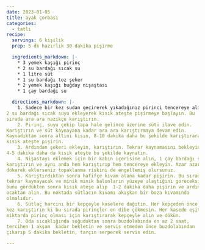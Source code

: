 ```yaml
---
date: 2023-01-05
title: ayak çorbası
categories:
  - tatlı
recipe:
  servings: 6 kişilik
  prep: 5 dk hazırlık 30 dakika pişirme

  ingredients_markdown: |-
    * 3 yemek kaşığı pirinç
    * 2 su bardağı sıcak su
    * 1 litre süt
    * 1 su bardağı toz şeker
    * 2 yemek kaşığı buğday nişaştası
    * 1 çay bardağı su

  directions_markdown: |-
    1. Sadece bir kez sudan geçirerek yıkadığınız pirinci tencereye alın ve
2 su bardağı sıcak suyu ekleyerek kısık ateşte pişirmeye başlayın. Bu
sırada ara ara nazikçe karıştırın.
    2. Pirinç, suyu çekip lapa hale gelince üzerine sütü ilave edin.
Karıştırın ve süt kaynayana kadar ara ara karıştırmaya devam edin.
Kaynadıktan sonra altını kısın, 8-10 dakika daha bu şekilde karıştırarak
kısık ateşte pişirin.
    3. Ardından şekeri ekleyin, karıştırın. Tekrar kaynamasını bekleyin ve
4-5 dakika daha da kısık ateşte bu şekilde kaynatın.
    4. Nişastayı eklemek için bir kabın içerisine alın, 1 çay bardağı suyla
karıştırın ve aynı anda hem karıştırıp hem tencereye ekleyin. Azar azar
dökerek eklerseniz topaklanma riskini de engellemiş olursunuz.
    5. Karıştırdıktan sonra hafifçe kıvam alana kadar pişirin. Bu sırada
tekrar kaynayacak ve minik minik balonların yüzeye ulaştığını göreceksiniz,
bunu gördükten sonra kısık ateşe alıp  1-2 dakika daha pişirin ve ardından
ocaktan alın. Bu noktada sütlacın kıvamı akışkan bir boza kıvamında
olmalıdır.
    6. Sütlaç harcını bir kepçeyle kaselere dağıtın. Her kepçeden önce bir
kez karıştırın ki bu sırada pirinçler en dibe çökmesin. Her kasede eşit
miktarda pirinç olması için karıştırarak kepçeyle alın ve dökün.
    7. Oda sıcaklığında soğuduktan sonra buzdolabında en az 2 saat,
tercihen 1 akşam  kadar bekletin ve servis etmeden önce buzdolabından
çıkarıp 5 dakika bekletin, tarçın serperek servis edin.

---
```


